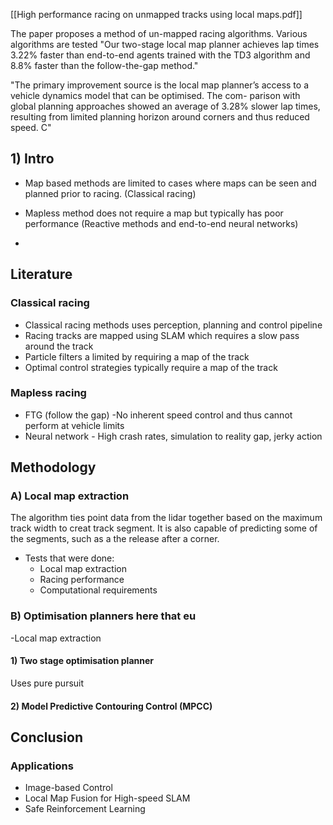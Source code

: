 [[High performance racing on unmapped tracks using local maps.pdf]]

The paper proposes a method of un-mapped racing algorithms. Various algorithms are tested 
"Our two-stage local map planner achieves lap times 3.22% faster than end-to-end agents trained with the TD3 algorithm and 8.8% faster than the follow-the-gap method."

"The primary improvement source is the local map planner’s access to a vehicle dynamics model that can be optimised. The com- parison with global planning approaches showed an average of 3.28% slower lap times, resulting from limited planning horizon around corners and thus reduced speed. C"

## 1) Intro
- Map based methods are limited to cases where maps can be seen and planned prior to racing. (Classical racing)
- Mapless method does not require a map but typically has poor performance (Reactive methods and end-to-end neural networks)

- 
## Literature
### Classical racing
- Classical racing methods uses perception, planning and control pipeline 
- Racing tracks are mapped using SLAM which requires a slow pass around the track
- Particle filters a limited by requiring a map of the track
- Optimal control strategies typically require a map of the track
### Mapless racing
 - FTG (follow the gap) -No inherent speed control and thus cannot perform at  vehicle limits
 - Neural network - High crash rates, simulation to reality gap, jerky action


## Methodology
### A) Local map extraction
The algorithm ties point data from the lidar together based on the maximum track width to creat track segment. It is also capable of predicting some of the segments, such as a the release after a corner.
 - Tests that were done:
	 - Local map extraction
	 - Racing performance
	 - Computational requirements
###  B) Optimisation planners here that eu
-Local map extraction

#### 1) Two stage optimisation planner
Uses pure pursuit 
#### 2) Model Predictive Contouring Control (MPCC)



## Conclusion
### Applications
- Image-based Control
- Local Map Fusion for High-speed SLAM
- Safe Reinforcement Learning
